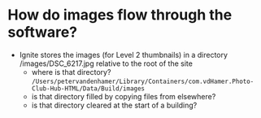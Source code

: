 #  How do images flow through the software?

- Ignite stores the images (for Level 2 thumbnails) in a directory /images/DSC_6217.jpg relative to the root of the site
    - where is that directory? 
      ``/Users/petervandenhamer/Library/Containers/com.vdHamer.Photo-Club-Hub-HTML/Data/Build/images``
    - is that directory filled by copying files from elsewhere?
    - is that directory cleared at the start of a building?  
